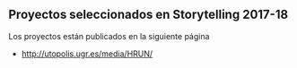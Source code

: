 ## Proyectos seleccionados en Storytelling 2017-18

Los proyectos están publicados en la siguiente página 

- http://utopolis.ugr.es/media/HRUN/


